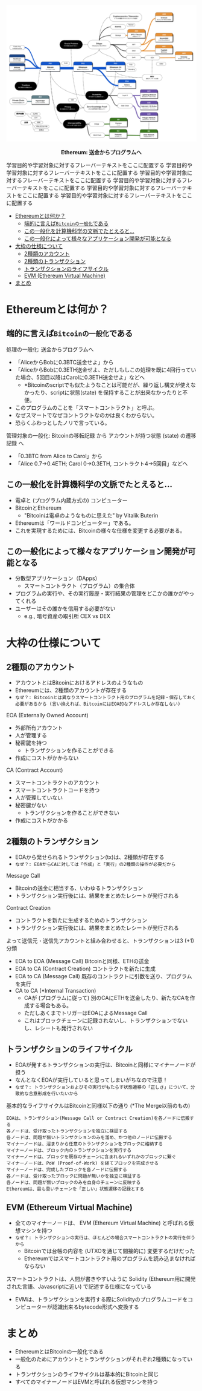 <center>

  ![](../chart.drawio.svg)

  **Ethereum: 送金からプログラムへ**

</center>

学習目的や学習対象に対するフレーバーテキストをここに配置する
学習目的や学習対象に対するフレーバーテキストをここに配置する
学習目的や学習対象に対するフレーバーテキストをここに配置する
学習目的や学習対象に対するフレーバーテキストをここに配置する
学習目的や学習対象に対するフレーバーテキストをここに配置する
学習目的や学習対象に対するフレーバーテキストをここに配置する

- [Ethereumとは何か？](#ethereumとは何か)
  - [端的に言えば`Bitcoinの一般化`である](#端的に言えばbitcoinの一般化である)
  - [この一般化を計算機科学の文脈でたとえると...](#この一般化を計算機科学の文脈でたとえると)
  - [この一般化によって様々なアプリケーション開発が可能となる](#この一般化によって様々なアプリケーション開発が可能となる)
- [大枠の仕様について](#大枠の仕様について)
  - [2種類のアカウント](#2種類のアカウント)
  - [2種類のトランザクション](#2種類のトランザクション)
  - [トランザクションのライフサイクル](#トランザクションのライフサイクル)
  - [EVM (Ethereum Virtual Machine)](#evm-ethereum-virtual-machine)
- [まとめ](#まとめ)


# Ethereumとは何か？

## 端的に言えば`Bitcoinの一般化`である

処理の一般化: 送金からプログラムへ
- 「AliceからBobに0.3BTC送金せよ」から 
- 「AliceからBobに0.3ETH送金せよ、ただしもしこの処理を既に4回行っていた場合、5回目以降はCarolに0.3ETH送金せよ」などへ
  - *Bitcoinのscriptでも似たようなことは可能だが、繰り返し構文が使えなかったり、scriptに状態(state) を保持することが出来なかったりと不便。
- このプログラムのことを「スマートコントラクト」と呼ぶ。
- なぜスマートでなぜコントラクトなのかは良くわからない。
- 恐らくふわっとしたノリで言っている。

管理対象の一般化: Bitcoinの移転記録 から アカウントが持つ状態 (state) の遷移記録 へ
- 「0.3BTC from Alice to Carol」から 
- 「Alice 0.7→0.4ETH; Carol 0→0.3ETH, コントラクト4→5回目」などへ

## この一般化を計算機科学の文脈でたとえると...

- 電卓と (プログラム内蔵方式の) コンピューター
- BitcoinとEthereum
  - "Bitcoinは電卓のようなものに思えた" by Vitalik Buterin
- Ethereumは「ワールドコンピューター」である。
- これを実現するためには、Bitcoinの様々な仕様を変更する必要がある。

## この一般化によって様々なアプリケーション開発が可能となる

- 分散型アプリケーション（DApps）
  - スマートコントラクト（プログラム）の集合体
- プログラムの実行や、その実行履歴・実行結果の管理をどこかの誰かがやってくれる
- ユーザーはその誰かを信用する必要がない 
  - e.g., 暗号資産の取引所 CEX vs DEX



# 大枠の仕様について

## 2種類のアカウント

- アカウントとはBitcoinにおけるアドレスのようなもの
- Ethereumには、2種類のアカウントが存在する
- `なぜ？: Bitcoinとは異なりスマートコントラクト用のプログラムを記録・保存しておく必要があるから (言い換えれば、BitcoinにはEOA的なアドレスしか存在しない) `

EOA (Externally Owned Account)
- 外部所有アカウント
- 人が管理する
- 秘密鍵を持つ
  - トランザクションを作ることができる
- 作成にコストがかからない

CA (Contract Account)
- スマートコントラクトのアカウント
- スマートコントラクトコードを持つ
- 人が管理していない
- 秘密鍵がない
  - トランザクションを作ることができない
- 作成にコストがかかる


## 2種類のトランザクション

- EOAから発せられるトランザクション(tx)は、2種類が存在する
- `なぜ？: EOAからCAに対しては「作成」と「実行」の2種類の操作が必要だから`

Message Call
- Bitcoinの送金に相当する、いわゆるトランザクション
- トランザクション実行後には、結果をまとめたレシートが発行される

Contract Creation
- コントラクトを新たに生成するためのトランザクション
- トランザクション実行後には、結果をまとめたレシートが発行される

よって送信元・送信先アカウントと組み合わせると、トランザクションは3 (+1) 分類
- EOA to EOA (Message Call) Bitcoinと同様、ETHの送金
- EOA to CA (Contract Creation) コントラクトを新たに生成
- EOA to CA (Message Call) 既存のコントラクトに引数を送り、プログラムを実行
- CA to CA (*Internal Transaction) 
  - CAが (プログラムに従って) 別のCAにETHを送金したり、新たなCAを作成する場合もある。
  - ただしあくまでトリガーはEOAによるMessage Call
  - これはブロックチェーンに記録されないし、トランザクションでないし、レシートも発行されない

## トランザクションのライフサイクル
- EOAが発するトランザクションの実行は、Bitcoinと同様にマイナーノードが担う
- なんとなくEOAが実行していると思ってしまいがちなので注意！
- `なぜ？: トランザクションおよびその実行がもたらす状態遷移の「正しさ」について、分散的な合意形成を行いたいから`

基本的なライフサイクルはBitcoinと同様以下の通り  (*The Merge以前のもの) 
```
EOAは、トランザクション(Message Call or Contract Creation)を各ノードに伝搬する
各ノードは、受け取ったトランザクションを独立に検証する
各ノードは、問題が無いトランザクションのみを溜め、かつ他のノードに伝搬する
マイナーノードは、溜まりから任意のトランザクションをブロックに格納する
マイナーノードは、ブロック内のトランザクションを実行する
マイナーノードは、ブロックを既存のチェーンに含まれるいずれかのブロックに繋ぐ
マイナーノードは、PoW (Proof-of-Work) を経てブロックを完成させる
マイナーノードは、完成したブロックを各ノードに伝搬する
各ノードは、受け取ったブロックに問題が無いかを独立に検証する
各ノードは、問題が無いブロックのみを自身のチェーンに反映する
Ethereumは、最も重いチェーンを「正しい」状態遷移の記録とする
```

## EVM (Ethereum Virtual Machine)
- 全てのマイナーノードは、 EVM (Ethereum Virtual Machine) と呼ばれる仮想マシンを持つ
- `なぜ？: トランザクションの実行は、ほとんどの場合スマートコントラクトの実行を伴うから`
  - Bitcoinでは台帳の内容を (UTXOを通じて間接的に) 変更するだけだった
  - Ethereumではスマートコントラクト用のプログラムを読み込まなければならない

スマートコントラクトは、人間が書きやすいように Solidity (Ethereum用に開発された言語、Javascriptに近い) で記述する仕様になっている
- EVMは、トランザクションを実行する際にSolidityのプログラムコードをコンピューターが認識出来るbytecode形式へ変換する

# まとめ
- EthereumとはBitcoinの一般化である
- 一般化のためにアカウントとトランザクションがそれぞれ2種類になっている
- トランザクションのライフサイクルは基本的にBitcoinと同じ
- すべてのマイナーノードはEVMと呼ばれる仮想マシンを持つ


